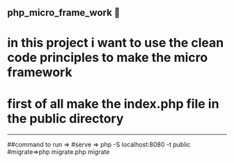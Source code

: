 ## php_micro_frame_work 🐘
in this project i want to use the clean code principles to make the micro framework
===================================================================================
# first of all make the index.php file in the public directory
--------------------------------------------------------------

##command to run =>
#serve => php -S localhost:8080 -t public
#migrate=>php migrate.php migrate

